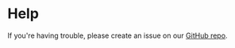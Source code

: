 # Help

If you're having trouble, please create an issue on our [GitHub repo](github.com/vogt4nick/dequindre/issues).